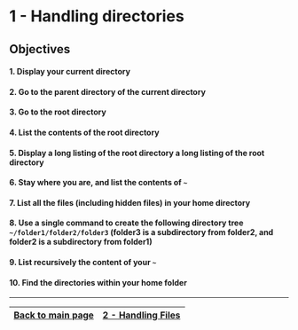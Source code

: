 # 1 - Handling directories

## Objectives

#### 1. Display your current directory
#### 2. Go to the parent directory of the current directory
#### 3. Go to the root directory
#### 4. List the contents of the root directory
#### 5. Display a long listing of the root directory a long listing of the root directory
#### 6. Stay where you are, and list the contents of `~`
#### 7. List all the files (including hidden files) in your home directory
#### 8. Use a single command to create the following directory tree `~/folder1/folder2/folder3` (folder3 is a subdirectory from folder2, and folder2 is a subdirectory from folder1)
#### 9. List recursively the content of your `~` 
#### 10. Find the directories within your home folder

---

[Back to main page](../README.md)| [2 - Handling Files](../challenges/lab-working-files.md)
:----- |:----|
